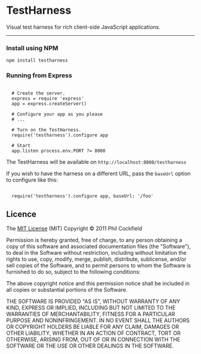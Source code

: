 # TestHarness

Visual test harness for rich client-side JavaScript applications.

--------

### Install using NPM


    npm install testharness
    

### Running from Express

```coffee-script

  # Create the server.
  express = require 'express'
  app = express.createServer()

  # Configure your app as you please
  # ...

  # Turn on the TestHarness.
  require('testharness').configure app

  # Start
  app.listen process.env.PORT ?= 8000

```

The TestHarness will be available on `http://localhost:8000/testharness`

If you wish to have the harness on a different URL, pass the `baseUrl`
option to configure like this:

```coffee-script

  require('testharness').configure app, baseUrl: '/foo'

```

## Licence

The [MIT License](http://www.opensource.org/licenses/mit-license.php) (MIT)
Copyright © 2011 Phil Cockfield

Permission is hereby granted, free of charge, to any person obtaining a copy of
this software and associated documentation files (the "Software"), to deal in
the Software without restriction, including without limitation the rights to
use, copy, modify, merge, publish, distribute, sublicense, and/or sell copies of
the Software, and to permit persons to whom the Software is furnished to do so,
subject to the following conditions:

The above copyright notice and this permission notice shall be included in all
copies or substantial portions of the Software.

THE SOFTWARE IS PROVIDED "AS IS", WITHOUT WARRANTY OF ANY KIND, EXPRESS OR IMPLIED,
INCLUDING BUT NOT LIMITED TO THE WARRANTIES OF MERCHANTABILITY, FITNESS FOR A
PARTICULAR PURPOSE AND NONINFRINGEMENT. IN NO EVENT SHALL THE AUTHORS OR COPYRIGHT
HOLDERS BE LIABLE FOR ANY CLAIM, DAMAGES OR OTHER LIABILITY, WHETHER IN AN ACTION
OF CONTRACT, TORT OR OTHERWISE, ARISING FROM, OUT OF OR IN CONNECTION WITH THE
SOFTWARE OR THE USE OR OTHER DEALINGS IN THE SOFTWARE.